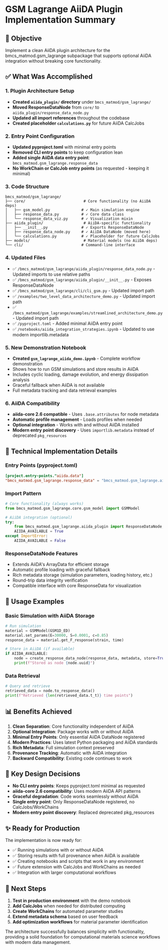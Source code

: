 # GSM Lagrange AiiDA Plugin Implementation Summary

## 🎯 Objective
Implement a clean AiiDA plugin architecture for the bmcs_matmod.gsm_lagrange subpackage that supports optional AiiDA integration without breaking core functionality.

## ✅ What Was Accomplished

### 1. Plugin Architecture Setup
- **Created `aiida_plugin/` directory** under `bmcs_matmod/gsm_lagrange/`
- **Moved ResponseDataNode** from `core/` to `aiida_plugin/response_data_node.py`
- **Updated all import references** throughout the codebase
- **Created placeholder `calculations.py`** for future AiiDA CalcJobs

### 2. Entry Point Configuration
- **Updated pyproject.toml** with minimal entry points
- **Removed CLI entry points** to keep configuration lean
- **Added single AiiDA data entry point**: `bmcs_matmod.gsm_lagrange.response_data`
- **No WorkChain or CalcJob entry points** (as requested - keeping it minimal)

### 3. Code Structure
```
bmcs_matmod/gsm_lagrange/
├── core/                          # Core functionality (no AiiDA deps)
│   ├── gsm_model.py              # ✓ Main simulation engine  
│   ├── response_data.py          # ✓ Core data class
│   └── response_data_viz.py      # ✓ Visualization mixin
├── aiida_plugin/                  # AiiDA-specific functionality
│   ├── __init__.py               # ✓ Exports ResponseDataNode
│   ├── response_data_node.py     # ✓ AiiDA DataNode (moved here)
│   └── calculations.py           # ✓ Placeholder for future CalcJobs
├── models/                        # Material models (no AiiDA deps)
└── cli/                          # Command-line interface
```

### 4. Updated Files
- ✅ `/bmcs_matmod/gsm_lagrange/aiida_plugin/response_data_node.py` - Updated imports to use relative paths
- ✅ `/bmcs_matmod/gsm_lagrange/aiida_plugin/__init__.py` - Exposes ResponseDataNode
- ✅ `/bmcs_matmod/gsm_lagrange/cli/cli_gsm.py` - Updated import path
- ✅ `/examples/two_level_data_architecture_demo.py` - Updated import path
- ✅ `/bmcs_matmod/gsm_lagrange/examples/streamlined_architecture_demo.py` - Updated import path
- ✅ `/pyproject.toml` - Added minimal AiiDA entry point
- ✅ `/notebooks/aiida_integration_strategies.ipynb` - Updated to use modern importlib.metadata

### 5. New Demonstration Notebook
- **Created `gsm_lagrange_aiida_demo.ipynb`** - Complete workflow demonstration
- Shows how to run GSM simulations and store results in AiiDA
- Includes cyclic loading, damage evolution, and energy dissipation analysis
- Graceful fallback when AiiDA is not available
- Full metadata tracking and data retrieval examples

### 6. AiiDA Compatibility
- **aiida-core 2.6 compatible** - Uses `.base.attributes` for node metadata
- **Automatic profile management** - Loads profiles when needed
- **Optional integration** - Works with and without AiiDA installed
- **Modern entry point discovery** - Uses `importlib.metadata` instead of deprecated `pkg_resources`

## 🔧 Technical Implementation Details

### Entry Points (pyproject.toml)
```toml
[project.entry-points."aiida.data"]
"bmcs_matmod.gsm_lagrange.response_data" = "bmcs_matmod.gsm_lagrange.aiida_plugin.response_data_node:ResponseDataNode"
```

### Import Pattern
```python
# Core functionality (always works)
from bmcs_matmod.gsm_lagrange.core.gsm_model import GSMModel

# AiiDA integration (optional)
try:
    from bmcs_matmod.gsm_lagrange.aiida_plugin import ResponseDataNode, create_response_data_node
    AIIDA_AVAILABLE = True
except ImportError:
    AIIDA_AVAILABLE = False
```

### ResponseDataNode Features
- Extends AiiDA's ArrayData for efficient storage
- Automatic profile loading with graceful fallback
- Rich metadata storage (simulation parameters, loading history, etc.)
- Round-trip data integrity verification
- Compatible interface with core ResponseData for visualization

## 🚀 Usage Examples

### Basic Simulation with AiiDA Storage
```python
# Run simulation
material = GSMModel(GSM1D_ED)
material.set_params(E=30000, S=0.0001, c=0.85)
response_data = material.get_F_response(strain, time)

# Store in AiiDA (if available)
if AIIDA_AVAILABLE:
    node = create_response_data_node(response_data, metadata, store=True)
    print(f"Stored as node {node.uuid}")
```

### Data Retrieval
```python
# Query and retrieve
retrieved_data = node.to_response_data()
print(f"Retrieved {len(retrieved_data.t_t)} time points")
```

## 📊 Benefits Achieved

1. **Clean Separation**: Core functionality independent of AiiDA
2. **Optional Integration**: Package works with or without AiiDA
3. **Minimal Entry Points**: Only essential AiiDA DataNode registered
4. **Modern Practices**: Uses latest Python packaging and AiiDA standards
5. **Rich Metadata**: Full simulation context preserved
6. **Provenance Tracking**: Automatic with AiiDA integration
7. **Backward Compatibility**: Existing code continues to work

## 🎯 Key Design Decisions

- **No CLI entry points**: Keeps pyproject.toml minimal as requested
- **aiida-core 2.6 compatibility**: Uses modern AiiDA API patterns
- **Graceful degradation**: Code works seamlessly without AiiDA
- **Single entry point**: Only ResponseDataNode registered, no CalcJobs/WorkChains
- **Modern entry point discovery**: Replaced deprecated pkg_resources

## ✨ Ready for Production

The implementation is now ready for:
- ✅ Running simulations with or without AiiDA
- ✅ Storing results with full provenance when AiiDA is available  
- ✅ Creating notebooks and scripts that work in any environment
- ✅ Future extension with CalcJobs and WorkChains as needed
- ✅ Integration with larger computational workflows

## 📝 Next Steps

1. **Test in production environment** with the demo notebook
2. **Add CalcJobs** when needed for distributed computing
3. **Create WorkChains** for automated parameter studies
4. **Extend metadata schema** based on user feedback
5. **Add optimization workflows** for material parameter identification

The architecture successfully balances simplicity with functionality, providing a solid foundation for computational materials science workflows with modern data management.
